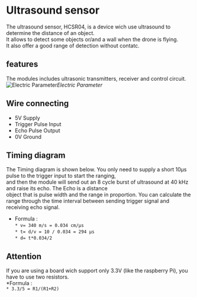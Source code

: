 # Ultrasound sensor
The ultrasound sensor, HCSR04, is a device wich use ultrasound to determine the distance of an object. </br>
It allows to detect some objects or/and a wall when the drone is flying. </br>
It also offer a good range of detection without contatc.

## features
The modules includes ultrasonic transmitters, receiver and control circuit. </br>
![Electric Parameter](C:\Users\maxim\OneDrive\Documents\cours\ECAM\Projet_drone\dossier\electric_parameter.PNG)*Electric Parameter*

## Wire connecting
* 5V Supply
* Trigger Pulse Input 
* Echo Pulse Output
* 0V Ground 

## Timing diagram
The Timing diagram is shown below. You only need to supply a short 10µs pulse to the trigger input to start the ranging, </br>
and then the module will send out an 8 cycle burst of ultrasound at 40 kHz and raise its echo. The Echo is a distance </br>
object that is pulse width and the range in proportion. You can calculate the range through the time interval between 
sending trigger signal and receiving echo signal. </br>
*  Formula : </br>
`* v= 340 m/s = 0.034 cm/µs` </br>
`* t= d/v = 10 / 0.034 = 294 µs` </br>
`* d= t*0.034/2` </br>

## Attention 
If you are using a board wich support only 3.3V (like the raspberry Pi), you have to use two resistors.</br>
*Formula :</br>
`* 3.3/5 = R1/(R1+R2)`
